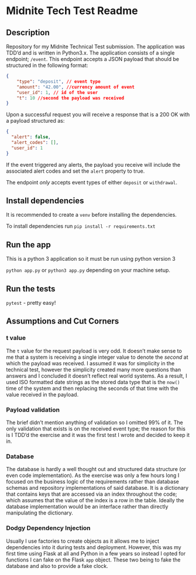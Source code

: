 # Midnite Tech Test Readme

## Description

Repository for my Midnite Technical Test submission. The application was TDD’d and is written in Python3.x. The application consists of a single endpoint; `/event`. This endpoint accepts a JSON payload that should be structured in the following format: 

```json
{
	"type": "deposit", // event type
	"amount": "42.00", //currency amount of event 
	"user_id": 1, // id of the user
	"t": 10 //second the payload was received
}
```

Upon a successful request you will receive a response that is a 200 OK with a payload structured as:

```json
{
  "alert": false,
  "alert_codes": [],
  "user_id": 1
}
```

If the event triggered any alerts, the payload you receive will include the associated alert codes and set the `alert` property to true.

The endpoint *only* accepts event types of either `deposit` or `withdrawal`.

## Install dependencies

It is recommended to create a `venv` before installing the dependencies. 

To install dependencies run `pip install -r requirements.txt`

## Run the app

This is a python 3 application so it must be run using python version 3

`python app.py`  or `python3 app.py` depending on your machine setup.

## Run the tests

`pytest` - pretty easy!

## Assumptions and Cut Corners

### t value

The `t` value for the request payload is very odd. It doesn’t make sense to me that a system is receiving a single integer value to denote the *second* at which the payload was received. I assumed it was for simplicity in the technical test, however the simplicity created many more questions than answers and I concluded it doesn’t reflect real world systems. As a result, I used ISO formatted date strings as the stored data type that is the `now()` time of the system and then replacing the seconds of that time with the value received in the payload. 

### Payload validation

The brief didn’t mention anything of validation so I omitted 99% of it. The only validation that exists is on the received event type; the reason for this is I TDD’d the exercise and it was the first test I wrote and decided to keep it in. 

### Database

The database is hardly a well thought out and structured data structure (or even code implementation). As the exercise was only a few hours long I focused on the business logic of the requirements rather than database schemas and repository implementations of said database. It is a dictionary that contains keys that are accessed via an index throughout the code; which assumes that the value of the index is a row in the table. Ideally the database implementation would be an interface rather than directly manipulating the dictionary.

### Dodgy Dependency Injection

Usually I use factories to create objects as it allows me to inject dependencies into it during tests and deployment. However, this was my first time using Flask at all and Python in a few years so instead I opted for functions I can fake on the Flask `app` object. These two being to fake the database and also to provide a fake clock.